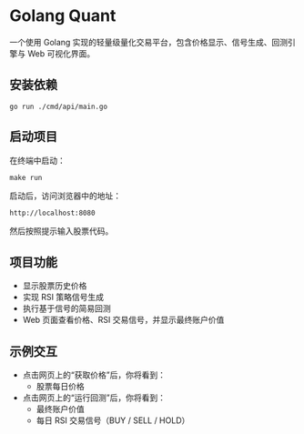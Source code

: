 # Golang Quant
一个使用 Golang 实现的轻量级量化交易平台，包含价格显示、信号生成、回测引擎与 Web 可视化界面。

## 安装依赖
```
go run ./cmd/api/main.go
```

## 启动项目
在终端中启动：
```
make run
```
启动后，访问浏览器中的地址：
```
http://localhost:8080
```
然后按照提示输入股票代码。

## 项目功能
- 显示股票历史价格
- 实现 RSI 策略信号生成
- 执行基于信号的简易回测
- Web 页面查看价格、RSI 交易信号，并显示最终账户价值

## 示例交互
- 点击网页上的“获取价格”后，你将看到：
  - 股票每日价格
- 点击网页上的“运行回测”后，你将看到：
  - 最终账户价值
  - 每日 RSI 交易信号（BUY / SELL / HOLD）
